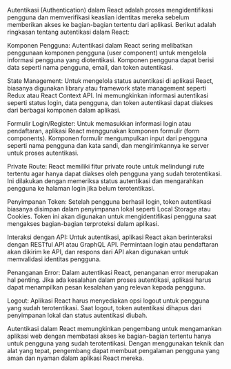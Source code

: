 Autentikasi (Authentication) dalam React adalah proses mengidentifikasi pengguna dan memverifikasi keaslian identitas mereka sebelum memberikan akses ke bagian-bagian tertentu dari aplikasi. Berikut adalah ringkasan tentang autentikasi dalam React:

Komponen Pengguna: Autentikasi dalam React sering melibatkan penggunaan komponen pengguna (user component) untuk mengelola informasi pengguna yang diotentikasi. Komponen pengguna dapat berisi data seperti nama pengguna, email, dan token autentikasi.

State Management: Untuk mengelola status autentikasi di aplikasi React, biasanya digunakan library atau framework state management seperti Redux atau React Context API. Ini memungkinkan informasi autentikasi seperti status login, data pengguna, dan token autentikasi dapat diakses dari berbagai komponen dalam aplikasi.

Formulir Login/Register: Untuk memasukkan informasi login atau pendaftaran, aplikasi React menggunakan komponen formulir (form components). Komponen formulir mengumpulkan input dari pengguna seperti nama pengguna dan kata sandi, dan mengirimkannya ke server untuk proses autentikasi.

Private Route: React memiliki fitur private route untuk melindungi rute tertentu agar hanya dapat diakses oleh pengguna yang sudah terotentikasi. Ini dilakukan dengan memeriksa status autentikasi dan mengarahkan pengguna ke halaman login jika belum terotentikasi.

Penyimpanan Token: Setelah pengguna berhasil login, token autentikasi biasanya disimpan dalam penyimpanan lokal seperti Local Storage atau Cookies. Token ini akan digunakan untuk mengidentifikasi pengguna saat mengakses bagian-bagian terproteksi dalam aplikasi.

Interaksi dengan API: Untuk autentikasi, aplikasi React akan berinteraksi dengan RESTful API atau GraphQL API. Permintaan login atau pendaftaran akan dikirim ke API, dan respons dari API akan digunakan untuk memvalidasi identitas pengguna.

Penanganan Error: Dalam autentikasi React, penanganan error merupakan hal penting. Jika ada kesalahan dalam proses autentikasi, aplikasi harus dapat menampilkan pesan kesalahan yang relevan kepada pengguna.

Logout: Aplikasi React harus menyediakan opsi logout untuk pengguna yang sudah terotentikasi. Saat logout, token autentikasi dihapus dari penyimpanan lokal dan status autentikasi diubah.

Autentikasi dalam React memungkinkan pengembang untuk mengamankan aplikasi web dengan membatasi akses ke bagian-bagian tertentu hanya untuk pengguna yang sudah terotentikasi. Dengan menggunakan teknik dan alat yang tepat, pengembang dapat membuat pengalaman pengguna yang aman dan nyaman dalam aplikasi React mereka.
